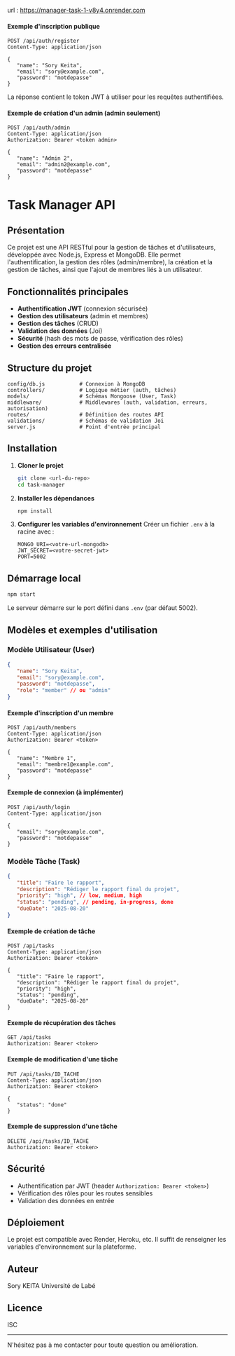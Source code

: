 url : https://manager-task-1-v8y4.onrender.com
#### Exemple d'inscription publique
```http
POST /api/auth/register
Content-Type: application/json

{
   "name": "Sory Keita",
   "email": "sory@example.com",
   "password": "motdepasse"
}
```
La réponse contient le token JWT à utiliser pour les requêtes authentifiées.
#### Exemple de création d'un admin (admin seulement)
```http
POST /api/auth/admin
Content-Type: application/json
Authorization: Bearer <token admin>

{
   "name": "Admin 2",
   "email": "admin2@example.com",
   "password": "motdepasse"
}
```
# Task Manager API

## Présentation
Ce projet est une API RESTful pour la gestion de tâches et d'utilisateurs, développée avec Node.js, Express et MongoDB. Elle permet l'authentification, la gestion des rôles (admin/membre), la création et la gestion de tâches, ainsi que l'ajout de membres liés à un utilisateur.

## Fonctionnalités principales
- **Authentification JWT** (connexion sécurisée)
- **Gestion des utilisateurs** (admin et membres)
- **Gestion des tâches** (CRUD)
- **Validation des données** (Joi)
- **Sécurité** (hash des mots de passe, vérification des rôles)
- **Gestion des erreurs centralisée**

## Structure du projet
```
config/db.js           # Connexion à MongoDB
controllers/           # Logique métier (auth, tâches)
models/                # Schémas Mongoose (User, Task)
middleware/            # Middlewares (auth, validation, erreurs, autorisation)
routes/                # Définition des routes API
validations/           # Schémas de validation Joi
server.js              # Point d'entrée principal
```

## Installation
1. **Cloner le projet**
   ```bash
   git clone <url-du-repo>
   cd task-manager
   ```
2. **Installer les dépendances**
   ```bash
   npm install
   ```
3. **Configurer les variables d'environnement**
   Créer un fichier `.env` à la racine avec :
   ```env
   MONGO_URI=<votre-url-mongodb>
   JWT_SECRET=<votre-secret-jwt>
   PORT=5002
   ```

## Démarrage local
```bash
npm start
```
Le serveur démarre sur le port défini dans `.env` (par défaut 5002).


## Modèles et exemples d'utilisation

### Modèle Utilisateur (User)
```json
{
   "name": "Sory Keita",
   "email": "sory@example.com",
   "password": "motdepasse",
   "role": "member" // ou "admin"
}
```

#### Exemple d'inscription d'un membre
```http
POST /api/auth/members
Content-Type: application/json
Authorization: Bearer <token>

{
   "name": "Membre 1",
   "email": "membre1@example.com",
   "password": "motdepasse"
}
```

#### Exemple de connexion (à implémenter)
```http
POST /api/auth/login
Content-Type: application/json

{
   "email": "sory@example.com",
   "password": "motdepasse"
}
```

### Modèle Tâche (Task)
```json
{
   "title": "Faire le rapport",
   "description": "Rédiger le rapport final du projet",
   "priority": "high", // low, medium, high
   "status": "pending", // pending, in-progress, done
   "dueDate": "2025-08-20"
}
```

#### Exemple de création de tâche
```http
POST /api/tasks
Content-Type: application/json
Authorization: Bearer <token>

{
   "title": "Faire le rapport",
   "description": "Rédiger le rapport final du projet",
   "priority": "high",
   "status": "pending",
   "dueDate": "2025-08-20"
}
```

#### Exemple de récupération des tâches
```http
GET /api/tasks
Authorization: Bearer <token>
```

#### Exemple de modification d'une tâche
```http
PUT /api/tasks/ID_TACHE
Content-Type: application/json
Authorization: Bearer <token>

{
   "status": "done"
}
```

#### Exemple de suppression d'une tâche
```http
DELETE /api/tasks/ID_TACHE
Authorization: Bearer <token>
```

## Sécurité
- Authentification par JWT (header `Authorization: Bearer <token>`)
- Vérification des rôles pour les routes sensibles
- Validation des données en entrée

## Déploiement
Le projet est compatible avec Render, Heroku, etc. Il suffit de renseigner les variables d'environnement sur la plateforme.

## Auteur
Sory KEITA
Université de Labé

## Licence
ISC

---
N'hésitez pas à me contacter pour toute question ou amélioration.
